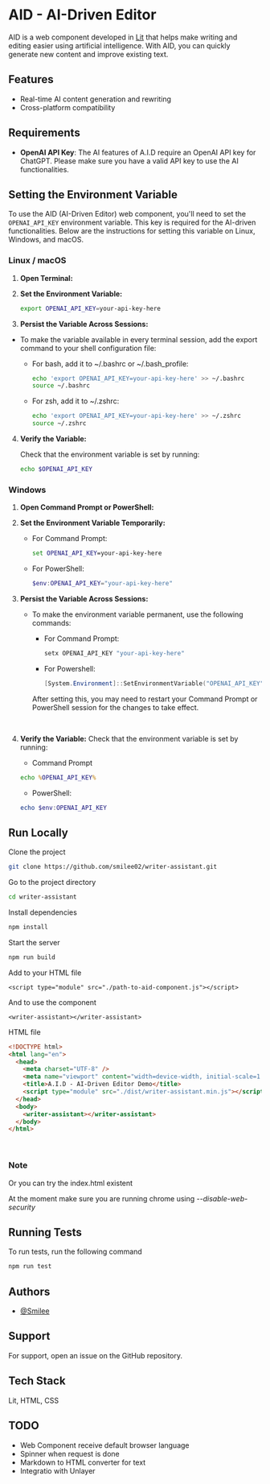 # AID - AI-Driven Editor

AID is a web component developed in [Lit](https://lit.dev/) that helps make writing and editing easier using artificial intelligence. With AID, you can quickly generate new content and improve existing text.

## Features

- Real-time AI content generation and rewriting
- Cross-platform compatibility

## Requirements

- **OpenAI API Key**: The AI features of A.I.D require an OpenAI API key for ChatGPT. Please make sure you have a valid API key to use the AI functionalities.

## Setting the Environment Variable

To use the AID (AI-Driven Editor) web component, you'll need to set the `OPENAI_API_KEY` environment variable. This key is required for the AI-driven functionalities. Below are the instructions for setting this variable on Linux, Windows, and macOS.

### Linux / macOS

1. **Open Terminal:**

2. **Set the Environment Variable:**

   ```bash
   export OPENAI_API_KEY=your-api-key-here
   ```

3. **Persist the Variable Across Sessions:**

- To make the variable available in every terminal session, add the export command to your shell configuration file:

  - For bash, add it to ~/.bashrc or ~/.bash_profile:

    ```bash
    echo 'export OPENAI_API_KEY=your-api-key-here' >> ~/.bashrc
    source ~/.bashrc
    ```

  - For zsh, add it to ~/.zshrc:

    ```bash
    echo 'export OPENAI_API_KEY=your-api-key-here' >> ~/.zshrc
    source ~/.zshrc
    ```

4. **Verify the Variable:**

   Check that the environment variable is set by running:

   ```bash
   echo $OPENAI_API_KEY
   ```

### Windows

1.  **Open Command Prompt or PowerShell:**

2.  **Set the Environment Variable Temporarily:**

    - For Command Prompt:

      ```cmd
      set OPENAI_API_KEY=your-api-key-here
      ```

    - For PowerShell:

      ```powershell
      $env:OPENAI_API_KEY="your-api-key-here"
      ```

3.  **Persist the Variable Across Sessions:**

    - To make the environment variable permanent, use the following commands:

      - For Command Prompt:

        ```cmd
        setx OPENAI_API_KEY "your-api-key-here"
        ```

      - For Powershell:

        ```powershell
        [System.Environment]::SetEnvironmentVariable("OPENAI_API_KEY", "your-api-key-here", "User")
        ```

      After setting this, you may need to restart your Command Prompt or PowerShell session for the changes to take effect.

    <br>

4.  **Verify the Variable:**
    Check that the environment variable is set by running:

    - Command Prompt

    ```cmd
    echo %OPENAI_API_KEY%
    ```

    - PowerShell:

    ```powershell
    echo $env:OPENAI_API_KEY
    ```

## Run Locally

Clone the project

```bash
git clone https://github.com/smilee02/writer-assistant.git
```

Go to the project directory

```bash
cd writer-assistant
```

Install dependencies

```bash
npm install
```

Start the server

```bash
npm run build
```

Add to your HTML file

```
<script type="module" src="./path-to-aid-component.js"></script>
```

And to use the component

```
<writer-assistant></writer-assistant>
```

HTML file

```html
<!DOCTYPE html>
<html lang="en">
  <head>
    <meta charset="UTF-8" />
    <meta name="viewport" content="width=device-width, initial-scale=1.0" />
    <title>A.I.D - AI-Driven Editor Demo</title>
    <script type="module" src="./dist/writer-assistant.min.js"></script>
  </head>
  <body>
    <writer-assistant></writer-assistant>
  </body>
</html>
```

<br>

### Note

Or you can try the index.html existent

At the moment make sure you are running chrome using _--disable-web-security_

## Running Tests

To run tests, run the following command

```bash
npm run test
```

## Authors

- [@Smilee](https://www.github.com/smilee02)

## Support

For support, open an issue on the GitHub repository.

## Tech Stack

Lit, HTML, CSS

## TODO

- Web Component receive default browser language
- Spinner when request is done
- Markdown to HTML converter for text
- Integratio with Unlayer
